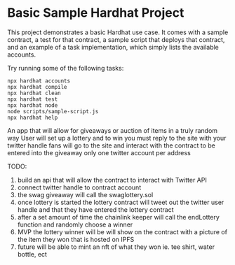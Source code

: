 # Basic Sample Hardhat Project

This project demonstrates a basic Hardhat use case. It comes with a sample contract, a test for that contract, a sample script that deploys that contract, and an example of a task implementation, which simply lists the available accounts.

Try running some of the following tasks:

```shell
npx hardhat accounts
npx hardhat compile
npx hardhat clean
npx hardhat test
npx hardhat node
node scripts/sample-script.js
npx hardhat help
```

An app that will allow for giveaways or auction of items in a truly random way
User will set up a lottery and to win you must reply to the site with your twitter handle
fans will go to the site and interact with the contract to be entered into the giveaway
only one twitter account per address

TODO:

1. build an api that will allow the contract to interact with Twitter API
2. connect twitter handle to contract account
3. the swag giveaway will call the swaglottery.sol
4. once lottery is started the lottery contract will tweet out the twitter user handle and that they have entered the lottery contract
5. after a set amount of time the chainlink keeper will call the endLottery function and randomly choose a winner
6. MVP the lottery winner will be will show on the contract with a picture of the item they won that is hosted on IPFS
7. future will be able to mint an nft of what they won ie. tee shirt, water bottle, ect
